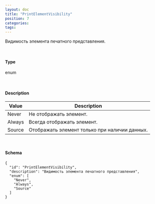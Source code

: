 ```yaml
---
layout: doc
title: "PrintElementVisibility"
position: 7
categories: 
tags: 
---
```


Видимость элемента печатного представления.

   

#### Type

enum

   

#### Description  

|Value|Description|
|-----|-----------|
|Never|Не отображать элемент.|
|Always|Всегда отображать элемент.|
|Source|Отображать элемент только при наличии данных.|

   

#### Schema

```
{
  "id": "PrintElementVisibility",
  "description": "Видимость элемента печатного представления",
  "enum": [
    "Never",
    "Always",
    "Source"
  ]
}
```

 

 

